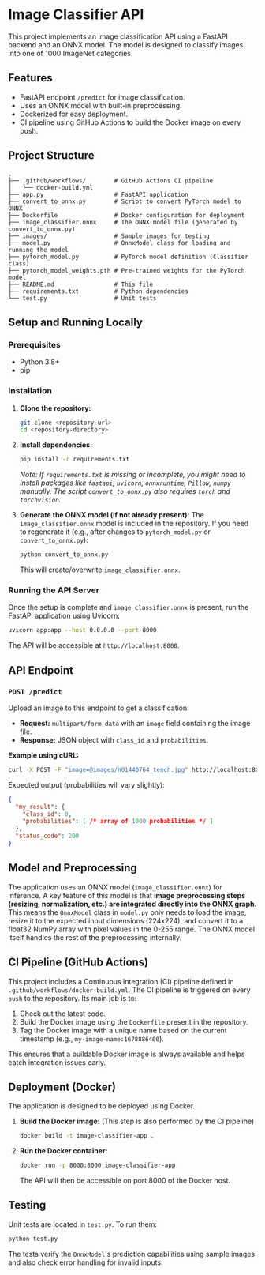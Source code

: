 # Image Classifier API

This project implements an image classification API using a FastAPI backend and an ONNX model. The model is designed to classify images into one of 1000 ImageNet categories.

## Features

- FastAPI endpoint `/predict` for image classification.
- Uses an ONNX model with built-in preprocessing.
- Dockerized for easy deployment.
- CI pipeline using GitHub Actions to build the Docker image on every push.

## Project Structure

```
.
├── .github/workflows/        # GitHub Actions CI pipeline
│   └── docker-build.yml
├── app.py                    # FastAPI application
├── convert_to_onnx.py        # Script to convert PyTorch model to ONNX
├── Dockerfile                # Docker configuration for deployment
├── image_classifier.onnx     # The ONNX model file (generated by convert_to_onnx.py)
├── images/                   # Sample images for testing
├── model.py                  # OnnxModel class for loading and running the model
├── pytorch_model.py          # PyTorch model definition (Classifier class)
├── pytorch_model_weights.pth # Pre-trained weights for the PyTorch model
├── README.md                 # This file
├── requirements.txt          # Python dependencies
└── test.py                   # Unit tests
```

## Setup and Running Locally

### Prerequisites

- Python 3.8+
- pip

### Installation

1.  **Clone the repository:**
    ```bash
    git clone <repository-url>
    cd <repository-directory>
    ```

2.  **Install dependencies:**
    ```bash
    pip install -r requirements.txt
    ```
    *Note: If `requirements.txt` is missing or incomplete, you might need to install packages like `fastapi`, `uvicorn`, `onnxruntime`, `Pillow`, `numpy` manually. The script `convert_to_onnx.py` also requires `torch` and `torchvision`.*

3.  **Generate the ONNX model (if not already present):**
    The `image_classifier.onnx` model is included in the repository. If you need to regenerate it (e.g., after changes to `pytorch_model.py` or `convert_to_onnx.py`):
    ```bash
    python convert_to_onnx.py
    ```
    This will create/overwrite `image_classifier.onnx`.

### Running the API Server

Once the setup is complete and `image_classifier.onnx` is present, run the FastAPI application using Uvicorn:

```bash
uvicorn app:app --host 0.0.0.0 --port 8000
```

The API will be accessible at `http://localhost:8000`.

## API Endpoint

### `POST /predict`

Upload an image to this endpoint to get a classification.

-   **Request:** `multipart/form-data` with an `image` field containing the image file.
-   **Response:** JSON object with `class_id` and `probabilities`.

**Example using cURL:**

```bash
curl -X POST -F "image=@images/n01440764_tench.jpg" http://localhost:8000/predict
```

Expected output (probabilities will vary slightly):
```json
{
  "my_result": {
    "class_id": 0,
    "probabilities": [ /* array of 1000 probabilities */ ]
  },
  "status_code": 200
}
```

## Model and Preprocessing

The application uses an ONNX model (`image_classifier.onnx`) for inference.
A key feature of this model is that **image preprocessing steps (resizing, normalization, etc.) are integrated directly into the ONNX graph.**
This means the `OnnxModel` class in `model.py` only needs to load the image, resize it to the expected input dimensions (224x224), and convert it to a float32 NumPy array with pixel values in the 0-255 range. The ONNX model itself handles the rest of the preprocessing internally.

## CI Pipeline (GitHub Actions)

This project includes a Continuous Integration (CI) pipeline defined in `.github/workflows/docker-build.yml`.
The CI pipeline is triggered on every `push` to the repository. Its main job is to:

1.  Check out the latest code.
2.  Build the Docker image using the `Dockerfile` present in the repository.
3.  Tag the Docker image with a unique name based on the current timestamp (e.g., `my-image-name:1678886400`).

This ensures that a buildable Docker image is always available and helps catch integration issues early.

## Deployment (Docker)

The application is designed to be deployed using Docker.

1.  **Build the Docker image:**
    (This step is also performed by the CI pipeline)
    ```bash
    docker build -t image-classifier-app .
    ```

2.  **Run the Docker container:**
    ```bash
    docker run -p 8000:8000 image-classifier-app
    ```
    The API will then be accessible on port 8000 of the Docker host.

## Testing

Unit tests are located in `test.py`. To run them:

```bash
python test.py
```
The tests verify the `OnnxModel`'s prediction capabilities using sample images and also check error handling for invalid inputs.
